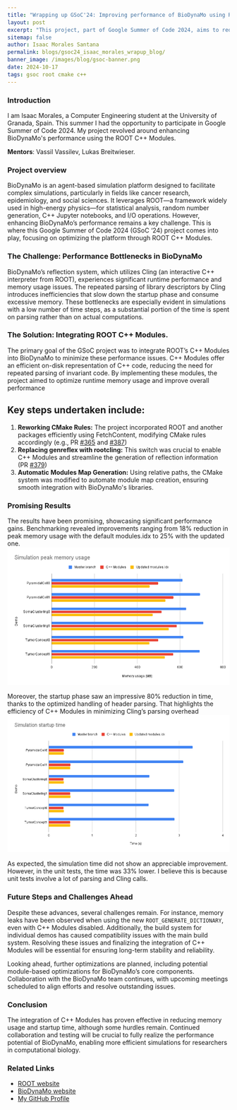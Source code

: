 ```yaml
---
title: "Wrapping up GSoC'24: Improving performance of BioDynaMo using ROOT C++ Modules"
layout: post
excerpt: "This project, part of Google Summer of Code 2024, aims to reduce the header parsing in BioDynaMo using the ROOT C++ Modules"
sitemap: false
author: Isaac Morales Santana
permalink: blogs/gsoc24_isaac_morales_wrapup_blog/
banner_image: /images/blog/gsoc-banner.png
date: 2024-10-17
tags: gsoc root cmake c++ 
---
```


### Introduction

I am Isaac Morales, a Computer Engineering student at the University of Granada, Spain.
This summer I had the opportunity to participate in Google Summer of Code 2024. My project
revolved around enhancing BioDynaMo's performance using the ROOT C++ Modules.

**Mentors**: Vassil Vassilev, Lukas Breitwieser.


### Project overview

BioDynaMo is an agent-based simulation platform designed to facilitate complex simulations,
particularly in fields like cancer research, epidemiology, and social sciences. It leverages
ROOT—a framework widely used in high-energy physics—for statistical analysis, random number 
generation, C++ Jupyter notebooks, and I/O operations. However, enhancing BioDynaMo’s performance
remains a key challenge. This is where this Google Summer of Code 2024 (GSoC ‘24) project comes
into play, focusing on optimizing the platform through ROOT C++ Modules.

### The Challenge: Performance Bottlenecks in BioDynaMo
BioDynaMo’s reflection system, which utilizes Cling (an interactive C++ interpreter from ROOT),
experiences significant runtime performance and memory usage issues. The repeated parsing of library
descriptors by Cling introduces inefficiencies that slow down the startup phase and consume excessive
memory. These bottlenecks are especially evident in simulations with a low number of time steps, as
a substantial portion of the time is spent on parsing rather than on actual computations.

### The Solution: Integrating ROOT C++ Modules.
The primary goal of the GSoC project was to integrate ROOT’s C++ Modules into BioDynaMo to minimize
these performance issues. C++ Modules offer an efficient on-disk representation of C++ code,
reducing the need for repeated parsing of invariant code. By implementing these modules,
the project aimed to optimize runtime memory usage and improve overall performance

## Key steps undertaken include:
1. **Reworking CMake Rules:** The project incorporated ROOT and another packages
efficiently using FetchContent, modifying CMake rules accordingly (e.g., PR [#365](https://github.com/BioDynaMo/biodynamo/pull/365)
and [#387](https://github.com/BioDynaMo/biodynamo/pull/387))
2. **Replacing genreflex with rootcling:** This switch was crucial to enable C++ Modules and
streamline the generation of reflection information (PR [#379](https://github.com/BioDynaMo/biodynamo/pull/379))
3. **Automatic Modules Map Generation:** Using relative paths, the CMake system was modified to
automate module map creation, ensuring smooth integration with BioDynaMo's libraries.

### Promising Results
The results have been promising, showcasing significant performance gains. Benchmarking revealed 
improvements ranging from 18% reduction in peak memory usage with the default modules.idx to 25% with the
updated one.
![Plot of the peak memory usage in various demos](/images/blog/bdm-peak-memory.png)


Moreover, the startup phase saw an impressive 80% reduction in time, thanks to the optimized
handling of header parsing. That highlights the efficiency of C++ Modules in minimizing
Cling’s parsing overhead
![Plot of the startup time in various demos](/images/blog/bdm-startup-time.png)

As expected, the simulation time did not show an appreciable improvement. However, in the
unit tests, the time was 33% lower. I believe this is because unit tests involve a lot of parsing and Cling calls.

### Future Steps and Challenges Ahead
Despite these advances, several challenges remain. For instance, memory leaks have been observed when using the new
`ROOT_GENERATE_DICTIONARY`, even with C++ Modules disabled. Additionally, the build system for individual demos has
caused compatibility issues with the main build system. Resolving these issues and finalizing the integration of C++
Modules will be essential for ensuring long-term stability and reliability.

Looking ahead, further optimizations are planned, including potential module-based optimizations for BioDynaMo’s
core components. Collaboration with the BioDynaMo team continues, with upcoming meetings scheduled
to align efforts and resolve outstanding issues.

### Conclusion
The integration of C++ Modules has proven effective in reducing memory usage and startup time, although some hurdles remain.
Continued collaboration and testing will be crucial to fully realize the performance potential of BioDynaMo,
enabling more efficient simulations for researchers in computational biology.

### Related Links

- [ROOT website](https://root.cern)
- [BioDynaMo website](https://www.biodynamo.org/)
- [My GitHub Profile](https://github.com/imorlxs)


